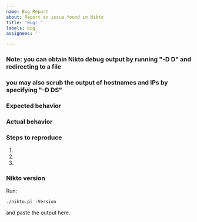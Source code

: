```yaml
---
name: Bug Report
about: Report an issue found in Nikto
title: 'Bug: '
labels: bug
assignees: ''

---
```

### Note: you can obtain Nikto debug output by running "-D D" and redirecting to a file
###       you may also scrub the output of hostnames and IPs by specifying "-D DS"

### Expected behavior

### Actual behavior

### Steps to reproduce

1.
2.
3.

### Nikto version

Run:

```
./nikto.pl -Version
```

and paste the output here.
